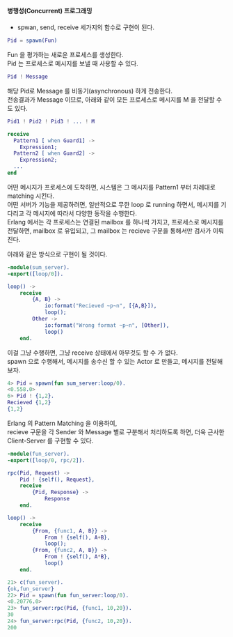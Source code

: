 #### 병행성(Concurrent) 프로그래밍

* spwan, send, receive 세가지의 함수로 구현이 된다.

```erlang
Pid = spawn(Fun)
```
Fun 을 평가하는 새로운 프로세스를 생성한다.  
Pid 는 프로세스로 메시지를 보낼 때 사용할 수 있다.


```erlang
Pid ! Message
```
해당 Pid로 Message 를 비동기(asynchronous) 하게 전송한다.  
전송결과가 Message 이므로, 아래와 같이 모든 프로세스로 메시지를 M 을 전달할 수 도 있다.   
```erlang
Pid1 ! Pid2 ! Pid3 ! ... ! M
```


```erlang
receive
  Pattern1 [ when Guard1] ->
    Expression1;
  Pattern2 [ when Guard2] ->    
    Expression2;
  ...
end
```
어떤 메시지가 프로세스에 도착하면, 시스템은 그 메시지를 Pattern1 부터 차례대로 matching 시킨다.  
어떤 서버가 기능을 제공하려면, 일반적으로 무한 loop 로 running 하면서, 메시지를 기다리고 각 메시지에 따라서 다양한 동작을 수행한다.  
Erlang 에서는 각 프로세스는 연결된 mailbox 를 하나씩 가지고, 프로세스로 메시지를 전달하면, mailbox 로 유입되고, 그 mailbox 는 recieve 구문을 통해서만 검사가 이뤄진다.  

아래와 같은 방식으로 구현이 될 것이다.

```erlang
-module(sum_server).
-export([loop/0]).

loop() ->
    receive
        {A, B} ->
            io:format("Recieved ~p~n", [{A,B}]),
            loop();
        Other ->
            io:format("Wrong format ~p~n", [Other]),
            loop()
    end.
```
이걸 그냥 수행하면, 그냥 receive 상태에서 아무것도 할 수 가 없다.   
spawn 으로 수행해서, 메시지를 송수신 할 수 있는 Actor 로 만들고, 메시지를 전달해보자.
```erlang
4> Pid = spawn(fun sum_server:loop/0).
<0.558.0>
6> Pid ! {1,2}.
Recieved {1,2}
{1,2}
```

Erlang 의 Pattern Matching 을 이용하여,    
recieve 구문을 각 Sender 와 Message 별로 구분해서 처리하도록 하면, 더욱 근사한 Client-Server 를 구현할 수 있다.
```erlang
-module(fun_server).
-export([loop/0, rpc/2]).

rpc(Pid, Request) ->
    Pid ! {self(), Request},
    receive
        {Pid, Response} ->
            Response
    end.

loop() ->
    receive
        {From, {func1, A, B}} ->
            From ! {self(), A+B},
            loop();
        {From, {func2, A, B}} ->
            From ! {self(), A*B},
            loop()
    end.
```
```erlang
21> c(fun_server).
{ok,fun_server}
22> Pid = spawn(fun fun_server:loop/0).
<0.20776.0>
23> fun_server:rpc(Pid, {func1, 10,20}).
30
24> fun_server:rpc(Pid, {func2, 10,20}).
200
```
